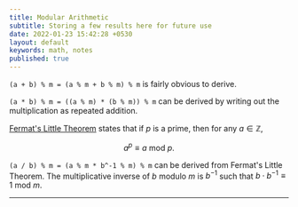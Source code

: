 ```yaml
---
title: Modular Arithmetic
subtitle: Storing a few results here for future use
date: 2022-01-23 15:42:28 +0530
layout: default
keywords: math, notes
published: true
---
```


`(a + b) % m = (a % m + b % m) % m` is fairly obvious to derive.

`(a * b) % m = ((a % m) * (b % m)) % m` can be derived by writing out the multiplication as repeated addition.

[Fermat's Little Theorem](https://en.wikipedia.org/wiki/Fermat%27s_little_theorem) states that if  $p$ is a prime, then for any $a\in\mathbb{Z},$

$$a^{p}\equiv a\text{ mod }p.$$

`(a / b) % m = (a % m * b^-1 % m) % m` can be derived from Fermat's Little Theorem. The multiplicative inverse of $b$ modulo $m$ is $b^{-1}$ such that $b\cdot b^{-1}\equiv 1\text{ mod }m.$

---
